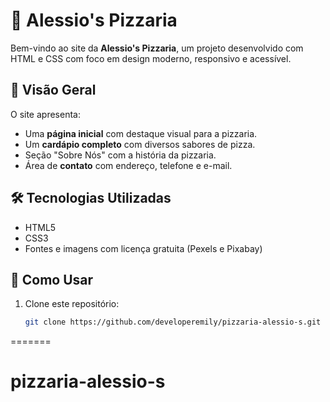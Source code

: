 # 🍕 Alessio's Pizzaria

Bem-vindo ao site da **Alessio's Pizzaria**, um projeto desenvolvido com HTML e CSS com foco em design moderno, responsivo e acessível.  

## 📸 Visão Geral

O site apresenta:

- Uma **página inicial** com destaque visual para a pizzaria.
- Um **cardápio completo** com diversos sabores de pizza.
- Seção "Sobre Nós" com a história da pizzaria.
- Área de **contato** com endereço, telefone e e-mail.

## 🛠️ Tecnologias Utilizadas

- HTML5  
- CSS3  
- Fontes e imagens com licença gratuita (Pexels e Pixabay)

## 🔧 Como Usar

1. Clone este repositório:
   ```bash
   git clone https://github.com/developeremily/pizzaria-alessio-s.git
=======
# pizzaria-alessio-s

